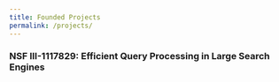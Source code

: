 ```yaml
---
title: Founded Projects
permalink: /projects/
---
```


### NSF III-1117829: Efficient Query Processing in Large Search Engines
